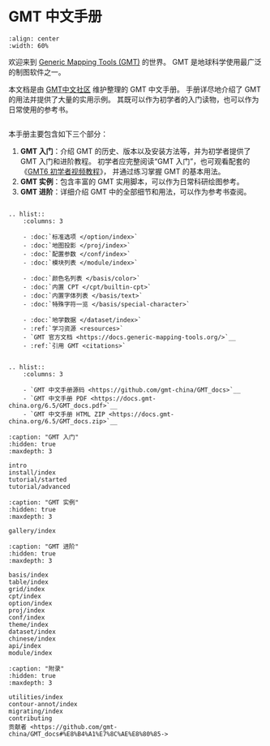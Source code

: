 # GMT 中文手册

```{image} https://raw.githubusercontent.com/gmt-china/logo/master/gmt-china-combined-logo.png
:align: center
:width: 60%
```

欢迎来到 [Generic Mapping Tools (GMT)](https://www.generic-mapping-tools.org) 的世界。
GMT 是地球科学使用最广泛的制图软件之一。

本文档是由 [GMT中文社区](https://gmt-china.org/) 维护整理的 GMT 中文手册。
手册详尽地介绍了 GMT 的用法并提供了大量的实用示例。
其既可以作为初学者的入门读物，也可以作为日常使用的参考书。

```{rubric} 手册学习指南
```

本手册主要包含如下三个部分：

1. **GMT 入门**：介绍 GMT 的历史、版本以及安装方法等，并为初学者提供了 GMT 入门和进阶教程。
   初学者应完整阅读“GMT 入门”，也可观看配套的
   《[GMT6 初学者视频教程](https://www.bilibili.com/video/BV1C64y1m7qP)》，
   并通过练习掌握 GMT 的基本用法。
2. **GMT 实例**：包含丰富的 GMT 实用脚本，可以作为日常科研绘图参考。
3. **GMT 进阶**：详细介绍 GMT 中的全部细节和用法，可以作为参考书查阅。

```{rubric} 快速链接
```

```{eval-rst}
.. hlist::
    :columns: 3

    - :doc:`标准选项 </option/index>`
    - :doc:`地图投影 </proj/index>`
    - :doc:`配置参数 </conf/index>`
    - :doc:`模块列表 </module/index>`

    - :doc:`颜色名列表 </basis/color>`
    - :doc:`内置 CPT </cpt/builtin-cpt>`
    - :doc:`内置字体列表 </basis/text>`
    - :doc:`特殊字符一览 </basis/special-character>`

    - :doc:`地学数据 </dataset/index>`
    - :ref:`学习资源 <resources>`
    - `GMT 官方文档 <https://docs.generic-mapping-tools.org/>`__
    - :ref:`引用 GMT <citations>`
```

```{rubric} 文档下载
```

```{eval-rst}
.. hlist::
    :columns: 3

    - `GMT 中文手册源码 <https://github.com/gmt-china/GMT_docs>`__
    - `GMT 中文手册 PDF <https://docs.gmt-china.org/6.5/GMT_docs.pdf>`__
    - `GMT 中文手册 HTML ZIP <https://docs.gmt-china.org/6.5/GMT_docs.zip>`__
```

```{toctree}
:caption: "GMT 入门"
:hidden: true
:maxdepth: 3

intro
install/index
tutorial/started
tutorial/advanced
```

```{toctree}
:caption: "GMT 实例"
:hidden: true
:maxdepth: 3

gallery/index
```

```{toctree}
:caption: "GMT 进阶"
:hidden: true
:maxdepth: 3

basis/index
table/index
grid/index
cpt/index
option/index
proj/index
conf/index
theme/index
dataset/index
chinese/index
api/index
module/index
```

```{toctree}
:caption: "附录"
:hidden: true
:maxdepth: 3

utilities/index
contour-annot/index
migrating/index
contributing
贡献者 <https://github.com/gmt-china/GMT_docs#%E8%B4%A1%E7%8C%AE%E8%80%85->
```
